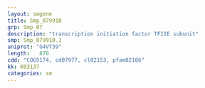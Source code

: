 ```yaml
---
layout: smgene
title: Smp_079910
grp: Smp_07
description: "transcription initiation factor TFIIE subunit"
smp: Smp_079910.1
uniprot: "G4VT39"
length:   870
cdd: "COG5174, cd07977, cl02153, pfam02186"
kk: K03137
categories: sm
---
```

